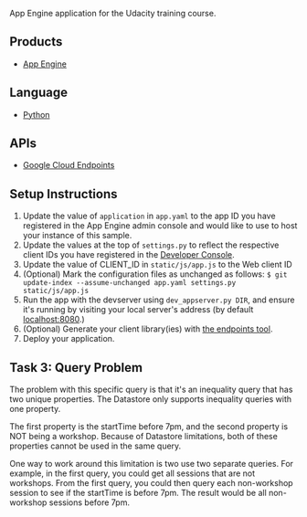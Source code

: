 App Engine application for the Udacity training course.

## Products
- [App Engine][1]

## Language
- [Python][2]

## APIs
- [Google Cloud Endpoints][3]

## Setup Instructions
1. Update the value of `application` in `app.yaml` to the app ID you
   have registered in the App Engine admin console and would like to use to host
   your instance of this sample.
1. Update the values at the top of `settings.py` to
   reflect the respective client IDs you have registered in the
   [Developer Console][4].
1. Update the value of CLIENT_ID in `static/js/app.js` to the Web client ID
1. (Optional) Mark the configuration files as unchanged as follows:
   `$ git update-index --assume-unchanged app.yaml settings.py static/js/app.js`
1. Run the app with the devserver using `dev_appserver.py DIR`, and ensure it's running by visiting your local server's address (by default [localhost:8080][5].)
1. (Optional) Generate your client library(ies) with [the endpoints tool][6].
1. Deploy your application.


[1]: https://developers.google.com/appengine
[2]: http://python.org
[3]: https://developers.google.com/appengine/docs/python/endpoints/
[4]: https://console.developers.google.com/
[5]: https://localhost:8080/
[6]: https://developers.google.com/appengine/docs/python/endpoints/endpoints_tool

## Task 3: Query Problem

The problem with this specific query is that it's an inequality query that has two unique properties. The Datastore only supports inequality queries with one property. 

The first property is the startTime before 7pm, and the second property is NOT being a workshop. Because of Datastore limitations, both of these properties cannot be used in the same query.

One way to work around this limitation is two use two separate queries. For example, in the first query, you could get all sessions that are not workshops. From the first query, you could then query each non-workshop session to see if the startTime is before 7pm. The result would be all non-workshop sessions before 7pm.
